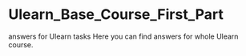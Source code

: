 # Ulearn_Base_Course_First_Part
answers for Ulearn tasks
Here you can find answers for whole Ulearn course.
